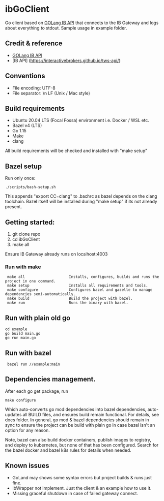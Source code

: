 # ibGoClient

Go client based on [GOLang IB API](https://github.com/hadrianl/ibapi) that connects to the IB Gateway and logs about everything to stdout. 
Sample usage in example folder.  

## Credit & reference 
* [GOLang IB API](https://github.com/hadrianl/ibapi)
* [IB API] (https://interactivebrokers.github.io/tws-api/)


## Conventions
* File encoding: UTF-8
* File separator: \n LF (Unix / Mac style) 


## Build requirements

* Ubuntu 20.04 LTS (Focal Fossa) environment i.e. Docker / WSL etc.  
* Bazel v4 (LTS) 
* Go 1.15
* Make 
* clang 

All build requirements will be checked and installed with "make setup"

## Bazel setup

Run only once: 
```
./scripts/bash-setup.sh
```

This appends "export CC=clang" to .bachrc as bazel depends on the clang toolchain. 
Bazel itself will be installed during  "make setup" if its not already present. 

## Getting started:

1. git clone repo 
2. cd ibGoClient
3. make all 

Ensure IB Gateway already runs on localhost:4003 

### Run with make

```
 make all                    Installs, configures, builds and runs the project in one command.
 make setup                  Installs all requirements and tools.
 make configure              Configures bazel and gazelle to manage dependencies semi-automatically.
 make build                  Build the project with bazel.
 make run                    Runs the binary with bazel.
```

## Run with plain old go 

```
cd example
go build main.go  
go run main.go 
```

## Run with bazel 

```
 bazel run //example:main
```
 
## Dependencies management. 

After each go get package, run 

```
make configure
```

Which auto-converts go mod dependencies into bazel dependencies, auto-updates all BUILD files, 
and ensures build remain functional. For details, see docs folder. In general, go mod & bazel dependencies 
should remain in sync to ensure the project can be build  with plain go in case bazel isn't an option for any reason. 


Note, bazel can also build docker containers, publish images to registry, and deploy to kubernetes, but
none of that has been configured. Search for the bazel docker and bazel k8s rules for details when needed. 

 
## Known issues

* GoLand may shows some syntax errors but project builds & runs just fine.
* IbWrapper not implement. Just the client & an example how to use it.  
* Missing graceful shutdown in case of failed gateway connect. 